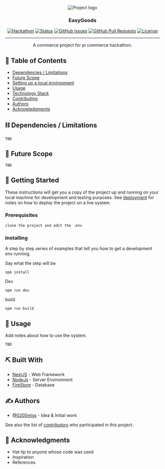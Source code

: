 <p align="center">
 <img src="https://i.imgur.com/LS9cpV2.png" alt="Project logo">
</p>
<h3 align="center">EasyGoods</h3>

<div align="center">

[![Hackathon](https://img.shields.io/badge/hackathon-PiCommerce-orange.svg)](https://github.com/pi-apps/PiOS/blob/main/pi-commerce.md)
[![Status](https://img.shields.io/badge/status-active-success.svg)]()
[![GitHub Issues](https://img.shields.io/github/issues/0205miss/EasyGoods.svg)](https://github.com/0205miss/EasyGoods/issues)
[![GitHub Pull Requests](https://img.shields.io/github/issues-pr/0205miss/EasyGoods.svg)](https://github.com/0205miss/EasyGoods/pulls)
[![License](https://img.shields.io/badge/license-PIOS-blue.svg)](LICENSE.md)

</div>

---

<p align="center"> A commerce project for pi commerce hackathon.
    <br> 
</p>

## 📝 Table of Contents

- [Dependencies / Limitations](#limitations)
- [Future Scope](#future_scope)
- [Setting up a local environment](#getting_started)
- [Usage](#usage)
- [Technology Stack](#tech_stack)
- [Contributing](/CONTRIBUTING.md)
- [Authors](#authors)
- [Acknowledgments](#acknowledgments)


## ⛓️ Dependencies / Limitations <a name = "limitations"></a>

```
TBD
```

## 🚀 Future Scope <a name = "future_scope"></a>

```
TBD
```

## 🏁 Getting Started <a name = "getting_started"></a>

These instructions will get you a copy of the project up and running on your local machine for development
and testing purposes. See [deployment](#deployment) for notes on how to deploy the project on a live system.

### Prerequisites

```
clone the project and edit the .env
```

### Installing

A step by step series of examples that tell you how to get a development env running.

Say what the step will be

```
npm install
```

Dev

```
npm run dev
```

build

```
npm run build
```

## 🎈 Usage <a name="usage"></a>

Add notes about how to use the system.

```
TBD
```

## ⛏️ Built With <a name = "tech_stack"></a>

- [NextJS](https://nextjs.org/) - Web Framework
- [NodeJs](https://nodejs.org/en/) - Server Environment
- [FireStore](https://cloud.google.com/firestore) - Database

## ✍️ Authors <a name = "authors"></a>

- [@0205miss](https://github.com/0205miss) - Idea & Initial work

See also the list of [contributors](https://github.com/KOSASIH/EasyGoods/graphs/contributors) 
who participated in this project.

## 🎉 Acknowledgments <a name = "acknowledgments"></a>

- Hat tip to anyone whose code was used
- Inspiration
- References
